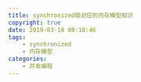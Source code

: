 ```yaml
---
title: synchronized锁对应的内存模型知识
copyright: true
date: 2019-03-18 00:18:46
tags:
	- synchronized
	- 内存模型
categories:
	- 并发编程
---
```


